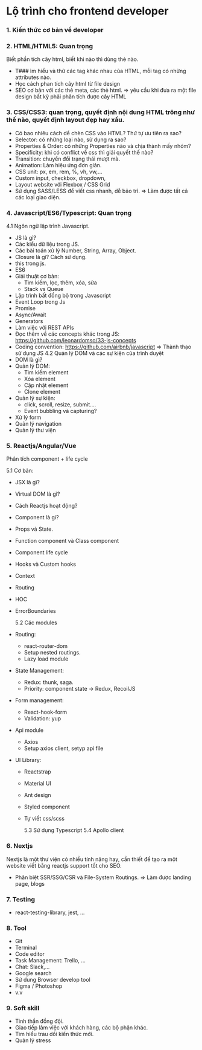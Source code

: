 # Lộ trình cho frontend developer

### 1. Kiến thức cơ bản về developer

### 2. HTML/HTML5: Quan trọng

Biết phần tích cây html, biết khi nào thì dùng thẻ nào.

- T### ìm hiểu và thử các tag khác nhau của HTML, mỗi tag có những attributes
  nào.
- Học cách phan tích cây html từ file design
- SEO cơ bản với các thẻ meta, các thẻ html.
  => yêu cầu khi đưa ra một file design bất kỳ phải phân tích được cây HTML

### 3. CSS/CSS3: quan trọng, quyết định nội dung HTML trông như thế nào, quyết định layout đẹp hay xấu.

- Có bao nhiêu cách dề chèn CSS vào HTML? Thứ tự ưu tiên ra sao?
- Selector: có những loại nào, sử dụng ra sao?
- Properties & Order: có những Properties nào và chịa thành mấy nhóm?
- Specificity: khi có conflict về css thì giải quyết thế nào?
- Transition: chuyển đổi trạng thái mượt mà.
- Animation: Làm hiệu ứng đơn giản.
- CSS unit: px, em, rem, %, vh, vw,...
- Custom input, checkbox, dropdown,
- Layout website với Flexbox / CSS Grid
- Sử dụng SASS/LESS để viết css nhanh, dễ bảo trì.
  => Làm được tất cả các loại giao diện.

### 4. Javascript/ES6/Typescript: Quan trọng

4.1 Ngôn ngữ lập trình Javascript.

- JS là gì?
- Các kiểu dữ liệu trong JS.
- Các bài toán xử lý Number, String, Array, Object.
- Closure là gì? Cách sử dụng.
- this trong js.
- ES6
- Giải thuật cơ bản:
  - Tìm kiếm, lọc, thêm, xóa, sửa
  - Stack vs Queue
- Lập trình bất đồng bộ trong Javascript
- Event Loop trong Js
- Promise
- Async/Await
- Generators
- Làm việc với REST APIs
- Đọc thêm về các concepts khác trong JS: https://github.com/leonardomso/33-js-concepts
- Coding convention: https://github.com/airbnb/javascript
  => Thành thạo sử dụng JS
  4.2 Quản lý DOM và các sự kiện của trình duyệt
- DOM là gì?
- Quản lý DOM:
  - Tìm kiếm element
  - Xóa element
  - Cập nhật element
  - Clone element
- Quản lý sự kiện:
  - click, scroll, resize, submit....
  - Event bubbling và capturing?
- Xử lý form
- Quản lý navigation
- Quản lý thư viện

### 5. Reactjs/Angular/Vue

Phân tích component + life cycle

5.1 Cơ bản:

- JSX là gì?
- Virtual DOM là gì?
- Cách Reactjs hoạt động?
- Component là gì?
- Props và State.
- Function component và Class component
- Component life cycle
- Hooks và Custom hooks
- Context
- Routing
- HOC
- ErrorBoundaries

  5.2 Các modules

- Routing:
  - react-router-dom
  - Setup nested routings.
  - Lazy load module
- State Management:
  - Redux: thunk, saga.
  - Priority: component state -> Redux, RecoilJS
- Form management:
  - React-hook-form
  - Validation: yup
- Api module
  - Axios
  - Setup axios client, setyp api file
- UI Library:

  - Reactstrap
  - Material UI
  - Ant design
  - Styled component
  - Tự viết css/scss

    5.3 Sử dụng Typescript
    5.4 Apollo client

### 6. Nextjs

Nextjs là một thư viện có nhiều tính năng hay, cần thiết để tạo ra một website viết bằng reactjs support tốt cho SEO.

- Phân biệt SSR/SSG/CSR và File-System Routings.
  => Làm được landing page, blogs

### 7. Testing

- react-testing-library, jest, ...

### 8. Tool

- Git
- Terminal
- Code editor
- Task Management: Trello, ...
- Chat: Slack,...
- Google search
- Sử dung Browser develop tool
- Figma / Photoshop
- v.v

### 9. Soft skill

- Tinh thần đồng đội.
- Giao tiếp làm việc với khách hàng, các bộ phận khác.
- Tìm hiểu trau dồi kiến thức mới.
- Quản lý stress
